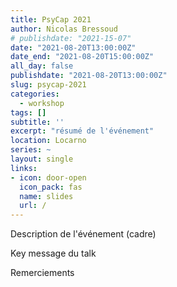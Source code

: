 ```yaml
---
title: PsyCap 2021
author: Nicolas Bressoud
# publishdate: "2021-15-07"
date: "2021-08-20T13:00:00Z"
date_end: "2021-08-20T15:00:00Z"
all_day: false
publishdate: "2021-08-20T13:00:00Z"
slug: psycap-2021
categories:
  - workshop
tags: []
subtitle: ''
excerpt: "résumé de l'événement"
location: Locarno
series: ~
layout: single
links:
- icon: door-open
  icon_pack: fas
  name: slides
  url: /
---
```


Description de l'événement (cadre)

Key message du talk

Remerciements

